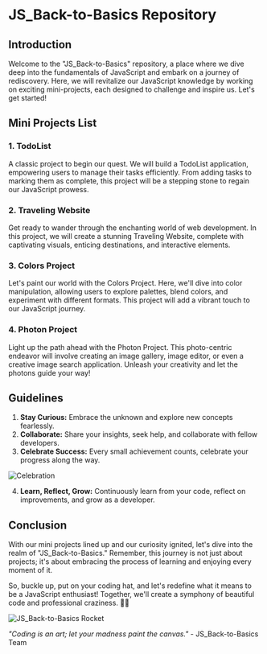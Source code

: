 # JS_Back-to-Basics Repository

## Introduction

Welcome to the "JS_Back-to-Basics" repository, a place where we dive deep into the fundamentals of JavaScript and embark on a journey of rediscovery. Here, we will revitalize our JavaScript knowledge by working on exciting mini-projects, each designed to challenge and inspire us. Let's get started!

## Mini Projects List

### 1. TodoList

A classic project to begin our quest. We will build a TodoList application, empowering users to manage their tasks efficiently. From adding tasks to marking them as complete, this project will be a stepping stone to regain our JavaScript prowess.

### 2. Traveling Website


Get ready to wander through the enchanting world of web development. In this project, we will create a stunning Traveling Website, complete with captivating visuals, enticing destinations, and interactive elements.

### 3. Colors Project


Let's paint our world with the Colors Project. Here, we'll dive into color manipulation, allowing users to explore palettes, blend colors, and experiment with different formats. This project will add a vibrant touch to our JavaScript journey.

### 4. Photon Project

Light up the path ahead with the Photon Project. This photo-centric endeavor will involve creating an image gallery, image editor, or even a creative image search application. Unleash your creativity and let the photons guide your way!

## Guidelines

1. **Stay Curious:** Embrace the unknown and explore new concepts fearlessly.
2. **Collaborate:** Share your insights, seek help, and collaborate with fellow developers.
3. **Celebrate Success:** Every small achievement counts, celebrate your progress along the way.

![Celebration](https://media.giphy.com/media/14udF3WUwwGMaA/giphy.gif)

4. **Learn, Reflect, Grow:** Continuously learn from your code, reflect on improvements, and grow as a developer.

## Conclusion

With our mini projects lined up and our curiosity ignited, let's dive into the realm of "JS_Back-to-Basics." Remember, this journey is not just about projects; it's about embracing the process of learning and enjoying every moment of it.

So, buckle up, put on your coding hat, and let's redefine what it means to be a JavaScript enthusiast! Together, we'll create a symphony of beautiful code and professional craziness. 🚀🤪

![JS_Back-to-Basics Rocket](https://media.giphy.com/media/iIGT8Y1rOYhBpdHh1C/giphy.gif)

_"Coding is an art; let your madness paint the canvas."_ - JS_Back-to-Basics Team
